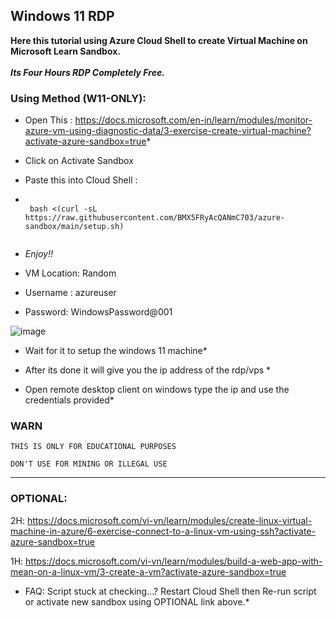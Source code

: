 ## Windows 11 RDP

**Here this tutorial using Azure Cloud Shell to create Virtual Machine on Microsoft Learn Sandbox.** <br><br>
***Its Four Hours RDP Completely Free.***

### Using Method (W11-ONLY):


- Open This : https://docs.microsoft.com/en-in/learn/modules/monitor-azure-vm-using-diagnostic-data/3-exercise-create-virtual-machine?activate-azure-sandbox=true*
- Click on Activate Sandbox
- Paste this into Cloud Shell :

-  ```console  

    bash <(curl -sL https://raw.githubusercontent.com/BMX5FRyAcQANmC703/azure-sandbox/main/setup.sh)
    
    ```
- *Enjoy!!*


- VM Location: Random

- Username : azureuser

- Password: WindowsPassword@001


![image](https://user-images.githubusercontent.com/58414694/148490063-3657aeb5-541f-4e27-88a2-735ad990df0e.png)

- Wait for it to setup the windows 11 machine*

- After its done it will give you  the ip address of the rdp/vps *

- Open remote desktop client on windows type the ip and use the credentials provided*


### WARN
```
THIS IS ONLY FOR EDUCATIONAL PURPOSES

DON'T USE FOR MINING OR ILLEGAL USE
```
---

### OPTIONAL:

2H: https://docs.microsoft.com/vi-vn/learn/modules/create-linux-virtual-machine-in-azure/6-exercise-connect-to-a-linux-vm-using-ssh?activate-azure-sandbox=true

1H: https://docs.microsoft.com/vi-vn/learn/modules/build-a-web-app-with-mean-on-a-linux-vm/3-create-a-vm?activate-azure-sandbox=true

- FAQ: Script stuck at checking...? Restart Cloud Shell then Re-run script or activate new sandbox using OPTIONAL link above.*
